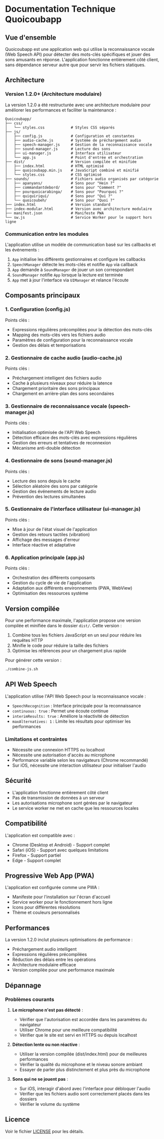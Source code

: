 # Documentation Technique Quoicoubapp

## Vue d'ensemble

Quoicoubapp est une application web qui utilise la reconnaissance vocale (Web Speech API) pour détecter des mots-clés spécifiques et jouer des sons amusants en réponse. L'application fonctionne entièrement côté client, sans dépendance serveur autre que pour servir les fichiers statiques.

## Architecture

### Version 1.2.0+ (Architecture modulaire)

La version 1.2.0 a été restructurée avec une architecture modulaire pour améliorer les performances et faciliter la maintenance :

```
Quoicoubapp/
├── css/
│   └── styles.css            # Styles CSS séparés
├── js/
│   ├── config.js             # Configuration et constantes
│   ├── audio-cache.js        # Système de préchargement audio
│   ├── speech-manager.js     # Gestion de la reconnaissance vocale
│   ├── sound-manager.js      # Lecture des sons
│   ├── ui-manager.js         # Interface utilisateur
│   └── app.js                # Point d'entrée et orchestration
├── dist/                     # Version compilée et minifiée
│   ├── index.html            # HTML optimisé
│   ├── quoicoubapp.min.js    # JavaScript combiné et minifié
│   └── styles.css            # CSS optimisé
├── sounds/                   # Fichiers audio organisés par catégorie
│   ├── apanyans/             # Sons pour "Hein ?"
│   ├── commandantdebord/     # Sons pour "Comment ?"
│   ├── pourquoicarabinga/    # Sons pour "Pourquoi ?"
│   ├── quiquiriqui/          # Sons pour "Qui ?"
│   └── quoicoubeh/           # Sons pour "Quoi ?"
├── index.html                # Version standard
├── index-modular.html        # Version avec architecture modulaire
├── manifest.json             # Manifeste PWA
└── sw.js                     # Service Worker pour le support hors ligne
```

### Communication entre les modules

L'application utilise un modèle de communication basé sur les callbacks et les événements :

1. `App` initialise les différents gestionnaires et configure les callbacks
2. `SpeechManager` détecte les mots-clés et notifie `App` via callback
3. `App` demande à `SoundManager` de jouer un son correspondant
4. `SoundManager` notifie `App` lorsque la lecture est terminée
5. `App` met à jour l'interface via `UIManager` et relance l'écoute

## Composants principaux

### 1. Configuration (config.js)

Points clés :
- Expressions régulières précompilées pour la détection des mots-clés
- Mapping des mots-clés vers les fichiers audio
- Paramètres de configuration pour la reconnaissance vocale
- Gestion des délais et temporisations

### 2. Gestionnaire de cache audio (audio-cache.js)

Points clés :
- Préchargement intelligent des fichiers audio
- Cache à plusieurs niveaux pour réduire la latence
- Chargement prioritaire des sons principaux
- Chargement en arrière-plan des sons secondaires

### 3. Gestionnaire de reconnaissance vocale (speech-manager.js)

Points clés :
- Initialisation optimisée de l'API Web Speech
- Détection efficace des mots-clés avec expressions régulières
- Gestion des erreurs et tentatives de reconnexion
- Mécanisme anti-double détection

### 4. Gestionnaire de sons (sound-manager.js)

Points clés :
- Lecture des sons depuis le cache
- Sélection aléatoire des sons par catégorie
- Gestion des événements de lecture audio
- Prévention des lectures simultanées

### 5. Gestionnaire de l'interface utilisateur (ui-manager.js)

Points clés :
- Mise à jour de l'état visuel de l'application
- Gestion des retours tactiles (vibration)
- Affichage des messages d'erreur
- Interface réactive et adaptative

### 6. Application principale (app.js)

Points clés :
- Orchestration des différents composants
- Gestion du cycle de vie de l'application
- Adaptation aux différents environnements (PWA, WebView)
- Optimisation des ressources système

## Version compilée

Pour une performance maximale, l'application propose une version compilée et minifiée dans le dossier `dist/`. Cette version :

1. Combine tous les fichiers JavaScript en un seul pour réduire les requêtes HTTP
2. Minifie le code pour réduire la taille des fichiers
3. Optimise les références pour un chargement plus rapide

Pour générer cette version :
```bash
./combine-js.sh
```

## API Web Speech

L'application utilise l'API Web Speech pour la reconnaissance vocale :

- `SpeechRecognition` : Interface principale pour la reconnaissance
- `continuous: true` : Permet une écoute continue
- `interimResults: true` : Améliore la réactivité de détection
- `maxAlternatives: 1` : Limite les résultats pour optimiser les performances

### Limitations et contraintes

- Nécessite une connexion HTTPS ou localhost
- Nécessite une autorisation d'accès au microphone
- Performance variable selon les navigateurs (Chrome recommandé)
- Sur iOS, nécessite une interaction utilisateur pour initialiser l'audio

## Sécurité

- L'application fonctionne entièrement côté client
- Pas de transmission de données à un serveur
- Les autorisations microphone sont gérées par le navigateur
- Le service worker ne met en cache que les ressources locales

## Compatibilité

L'application est compatible avec :
- Chrome (Desktop et Android) - Support complet
- Safari (iOS) - Support avec quelques limitations
- Firefox - Support partiel
- Edge - Support complet

## Progressive Web App (PWA)

L'application est configurée comme une PWA :
- Manifeste pour l'installation sur l'écran d'accueil
- Service worker pour le fonctionnement hors ligne
- Icons pour différentes résolutions
- Thème et couleurs personnalisés

## Performances

La version 1.2.0 inclut plusieurs optimisations de performance :
- Préchargement audio intelligent
- Expressions régulières précompilées
- Réduction des délais entre les opérations
- Architecture modulaire efficace
- Version compilée pour une performance maximale

## Dépannage

### Problèmes courants

1. **Le microphone n'est pas détecté** :
   - Vérifier que l'autorisation est accordée dans les paramètres du navigateur
   - Utiliser Chrome pour une meilleure compatibilité
   - Vérifier que le site est servi en HTTPS ou depuis localhost

2. **Détection lente ou non réactive** :
   - Utiliser la version compilée (dist/index.html) pour de meilleures performances
   - Vérifier la qualité du microphone et le niveau sonore ambiant
   - Essayer de parler plus distinctement et plus près du microphone

3. **Sons qui ne se jouent pas** :
   - Sur iOS, interagir d'abord avec l'interface pour débloquer l'audio
   - Vérifier que les fichiers audio sont correctement placés dans les dossiers
   - Vérifier le volume du système

## Licence

Voir le fichier [LICENSE](LICENSE) pour les détails.